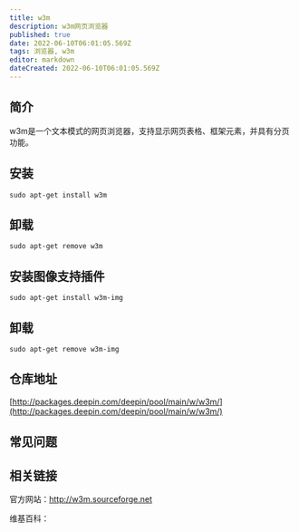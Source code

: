 ```yaml
---
title: w3m
description: w3m网页浏览器
published: true
date: 2022-06-10T06:01:05.569Z
tags: 浏览器, w3m
editor: markdown
dateCreated: 2022-06-10T06:01:05.569Z
---
```


## 简介

w3m是一个文本模式的网页浏览器，支持显示网页表格、框架元素，并具有分页功能。

## 安装

`sudo apt-get install w3m`

## 卸载

`sudo apt-get remove w3m`

## 安装图像支持插件

`sudo apt-get install w3m-img`

## 卸载

`sudo apt-get remove w3m-img`

## 仓库地址

[http://packages.deepin.com/deepin/pool/main/w/w3m/](http://packages.deepin.com/deepin/pool/main/w/w3m/)

## 常见问题

## 相关链接
官方网站：http://w3m.sourceforge.net

维基百科：
